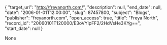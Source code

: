 {
  "target_url": "http://freyanorth.com/", 
  "description": null, 
  "end_date": null, 
  "date": "2006-01-01T12:00:00", 
  "slug": 87457800, 
  "subject": "Blogs", 
  "publisher": "freyanorth.com", 
  "open_access": true, 
  "title": "Freya North", 
  "record_id": "20060101T120000/E3oVYlpFF2/2HdVsHe3KYg==", 
  "start_date": null
}

None